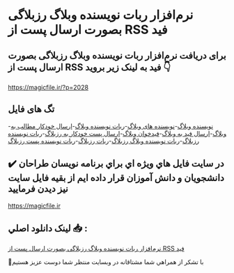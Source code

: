 # نرم‌افزار ربات نویسنده وبلاگ‌ رزبلاگی بصورت ارسال پست از RSS فید

## برای دریافت نرم‌افزار ربات نویسنده وبلاگ‌ رزبلاگی بصورت ارسال پست از RSS فید به لینک زیر بروید 👇

https://magicfile.ir/?p=2028

## تگ های فایل

-[نویسنده وبلاگ](https://magicfile.ir/product/%d9%86%d8%b1%d9%85-%d8%a7%d9%81%d8%b2%d8%a7%d8%b1-%d8%b1%d8%a8%d8%a7%d8%aa-%d9%86%d9%88%db%8c%d8%b3%d9%86%d8%af%d9%87-%d9%88%d8%a8%d9%84%d8%a7%da%af-%d9%87%d8%a7%db%8c-%d8%b1%d8%b2%d8%a8%d9%84%d8%a7%da%af%db%8c/)-[نویسنده های وبلاگ](https://magicfile.ir/product/%d9%86%d8%b1%d9%85-%d8%a7%d9%81%d8%b2%d8%a7%d8%b1-%d8%b1%d8%a8%d8%a7%d8%aa-%d9%86%d9%88%db%8c%d8%b3%d9%86%d8%af%d9%87-%d9%88%d8%a8%d9%84%d8%a7%da%af-%d9%87%d8%a7%db%8c-%d8%b1%d8%b2%d8%a8%d9%84%d8%a7%da%af%db%8c/)-[ربات نویسنده وبلاگ](https://magicfile.ir/product/%d9%86%d8%b1%d9%85-%d8%a7%d9%81%d8%b2%d8%a7%d8%b1-%d8%b1%d8%a8%d8%a7%d8%aa-%d9%86%d9%88%db%8c%d8%b3%d9%86%d8%af%d9%87-%d9%88%d8%a8%d9%84%d8%a7%da%af-%d9%87%d8%a7%db%8c-%d8%b1%d8%b2%d8%a8%d9%84%d8%a7%da%af%db%8c/)-[ارسال خودکار مطالب به وبلاگ](https://magicfile.ir/product/%d9%86%d8%b1%d9%85-%d8%a7%d9%81%d8%b2%d8%a7%d8%b1-%d8%b1%d8%a8%d8%a7%d8%aa-%d9%86%d9%88%db%8c%d8%b3%d9%86%d8%af%d9%87-%d9%88%d8%a8%d9%84%d8%a7%da%af-%d9%87%d8%a7%db%8c-%d8%b1%d8%b2%d8%a8%d9%84%d8%a7%da%af%db%8c/)-[ارسال فید به وبلاگ](https://magicfile.ir/product/%d9%86%d8%b1%d9%85-%d8%a7%d9%81%d8%b2%d8%a7%d8%b1-%d8%b1%d8%a8%d8%a7%d8%aa-%d9%86%d9%88%db%8c%d8%b3%d9%86%d8%af%d9%87-%d9%88%d8%a8%d9%84%d8%a7%da%af-%d9%87%d8%a7%db%8c-%d8%b1%d8%b2%d8%a8%d9%84%d8%a7%da%af%db%8c/)-[فیدخوان وبلاگ](https://magicfile.ir/product/%d9%86%d8%b1%d9%85-%d8%a7%d9%81%d8%b2%d8%a7%d8%b1-%d8%b1%d8%a8%d8%a7%d8%aa-%d9%86%d9%88%db%8c%d8%b3%d9%86%d8%af%d9%87-%d9%88%d8%a8%d9%84%d8%a7%da%af-%d9%87%d8%a7%db%8c-%d8%b1%d8%b2%d8%a8%d9%84%d8%a7%da%af%db%8c/)-[ارسال پست خودکار به رزبلاگ](https://magicfile.ir/product/%d9%86%d8%b1%d9%85-%d8%a7%d9%81%d8%b2%d8%a7%d8%b1-%d8%b1%d8%a8%d8%a7%d8%aa-%d9%86%d9%88%db%8c%d8%b3%d9%86%d8%af%d9%87-%d9%88%d8%a8%d9%84%d8%a7%da%af-%d9%87%d8%a7%db%8c-%d8%b1%d8%b2%d8%a8%d9%84%d8%a7%da%af%db%8c/)-[ربات نویسنده رزبلاگ](https://magicfile.ir/product/%d9%86%d8%b1%d9%85-%d8%a7%d9%81%d8%b2%d8%a7%d8%b1-%d8%b1%d8%a8%d8%a7%d8%aa-%d9%86%d9%88%db%8c%d8%b3%d9%86%d8%af%d9%87-%d9%88%d8%a8%d9%84%d8%a7%da%af-%d9%87%d8%a7%db%8c-%d8%b1%d8%b2%d8%a8%d9%84%d8%a7%da%af%db%8c/)-[ربات نویسنده وبلاگ رزبلاگ](https://magicfile.ir/product/%d9%86%d8%b1%d9%85-%d8%a7%d9%81%d8%b2%d8%a7%d8%b1-%d8%b1%d8%a8%d8%a7%d8%aa-%d9%86%d9%88%db%8c%d8%b3%d9%86%d8%af%d9%87-%d9%88%d8%a8%d9%84%d8%a7%da%af-%d9%87%d8%a7%db%8c-%d8%b1%d8%b2%d8%a8%d9%84%d8%a7%da%af%db%8c/)-[ربات رزبلاگ](https://magicfile.ir/product/%d9%86%d8%b1%d9%85-%d8%a7%d9%81%d8%b2%d8%a7%d8%b1-%d8%b1%d8%a8%d8%a7%d8%aa-%d9%86%d9%88%db%8c%d8%b3%d9%86%d8%af%d9%87-%d9%88%d8%a8%d9%84%d8%a7%da%af-%d9%87%d8%a7%db%8c-%d8%b1%d8%b2%d8%a8%d9%84%d8%a7%da%af%db%8c/)-[ربات نویسنده پست رزبلاگ](https://magicfile.ir/product/%d9%86%d8%b1%d9%85-%d8%a7%d9%81%d8%b2%d8%a7%d8%b1-%d8%b1%d8%a8%d8%a7%d8%aa-%d9%86%d9%88%db%8c%d8%b3%d9%86%d8%af%d9%87-%d9%88%d8%a8%d9%84%d8%a7%da%af-%d9%87%d8%a7%db%8c-%d8%b1%d8%b2%d8%a8%d9%84%d8%a7%da%af%db%8c/)

## ✔️ در سايت فايل هاي ويژه اي براي برنامه نويسان طراحان دانشجويان و دانش آموزان قرار داده ايم از بقيه فايل سايت نيز ديدن فرماييد

https://magicfile.ir


## لينک دانلود اصلي 📥 :

[نرم‌افزار ربات نویسنده وبلاگ‌ رزبلاگی بصورت ارسال پست از RSS فید](https://magicfile.ir/product/%d9%86%d8%b1%d9%85-%d8%a7%d9%81%d8%b2%d8%a7%d8%b1-%d8%b1%d8%a8%d8%a7%d8%aa-%d9%86%d9%88%db%8c%d8%b3%d9%86%d8%af%d9%87-%d9%88%d8%a8%d9%84%d8%a7%da%af-%d9%87%d8%a7%db%8c-%d8%b1%d8%b2%d8%a8%d9%84%d8%a7%da%af%db%8c/) 


🙏با تشکر از همراهي شما مشتاقانه در وبسایت منتظر شما دوست عزیز هستیم

